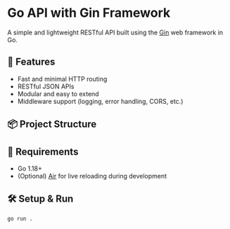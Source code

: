 # Go API with Gin Framework

A simple and lightweight RESTful API built using the [Gin](https://github.com/gin-gonic/gin) web framework in Go.

## 🚀 Features

- Fast and minimal HTTP routing
- RESTful JSON APIs
- Modular and easy to extend
- Middleware support (logging, error handling, CORS, etc.)

## 📦 Project Structure


## 🔧 Requirements

- Go 1.18+
- (Optional) [Air](https://github.com/cosmtrek/air) for live reloading during development

## 🛠 Setup & Run
```go run . ```
